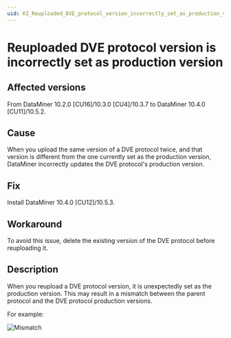 ```yaml
---
uid: KI_Reuploaded_DVE_protocol_version_incorrectly_set_as_production_version
---
```


# Reuploaded DVE protocol version is incorrectly set as production version

## Affected versions

From DataMiner 10.2.0 [CU16]/10.3.0 [CU4]/10.3.7 to DataMiner 10.4.0 [CU11]/10.5.2.

## Cause

When you upload the same version of a DVE protocol twice, and that version is different from the one currently set as the production version, DataMiner incorrectly updates the DVE protocol's production version.

## Fix

Install DataMiner 10.4.0 [CU12]/10.5.3<!--RN 41798-->.

## Workaround

To avoid this issue, delete the existing version of the DVE protocol before reuploading it.

## Description

When you reupload a DVE protocol version, it is unexpectedly set as the production version. This may result in a mismatch between the parent protocol and the DVE protocol production versions.

For example:

![Mismatch](~/user-guide/images/KI-Mismatch_Version.png)